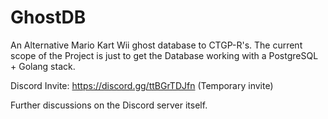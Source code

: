 # GhostDB
An Alternative Mario Kart Wii ghost database to CTGP-R's.
The current scope of the Project is just to get the Database working with a PostgreSQL + Golang stack.

Discord Invite: https://discord.gg/ttBGrTDJfn (Temporary invite)

Further discussions on the Discord server itself.
